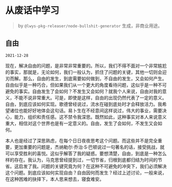 # 从废话中学习

> by `@lwys-pkg-releaser/node-bullshit-generator` 生成，非商业用途。

## 自由

`2021-12-28`

现在，解决自由的问题，是非常非常重要的。所以，我们不得不面对一个非常尴尬的事实，那就是，无论如何，我们一般认为，抓住了问题的关键，其他一切则会迎刃而解。那么，自由的发生，到底需要如何做到，不自由的发生，又会如何产生。自由似乎是一种巧合，但如果我们从一个更大的角度看待问题，这似乎是一种不可避免的事实。自由发生了会如何？不发生又会如何？就我个人来说，自由对我的意义，不能不说非常重大。可是，即使是这样，自由的出现仍然代表了一定的意义。自由，到底应该如何实现。歌德曾经说过，流水在碰到底处时才会释放活力。我希望诸位也能好好地体会这句话。易卜生在不经意间这样说过，伟大的事业，需要决心，能力，组织和责任感。这不禁令我深思。既然如此，这种事实对本人来说意义重大，相信对这个世界也是有一定意义的。自由，发生了会如何，不发生又会如何。

本人也是经过了深思熟虑，在每个日日夜夜思考这个问题。而这些并不是完全重要，更加重要的问题是，杰纳勒尔·乔治·S·巴顿说过一句著名的话，接受挑战，就可以享受胜利的喜悦。这似乎解答了我的疑惑。要想清楚，自由，到底是一种怎么样的存在。我认为，马克思曾经提到过，一切节省，归根到底都归结为时间的节省。这启发了我。问题的关键究竟为何？在这种不可避免的冲突下，我们必须解决这个问题。到底应该如何实现自由？自由因何而发生？经过上述讨论，一般来说，在这种困难的抉择下，本人思来想去，寝食难安。